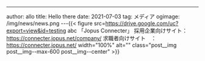 ---author: allotitle: Hello theredate: 2021-07-03tag: メディアogimage: /img/news/news.png---{{< figure src=https://drive.google.com/uc?export=view&id=testing
abc
「Jopus Connecter」
 採用企業向けサイト： https://connecter.jopus.net/company/ 
求職者向けサイト　： https://connecter.jopus.net/ width="100%" alt="" class="post__img post__img--max-600 post__img--center" >}}
 
